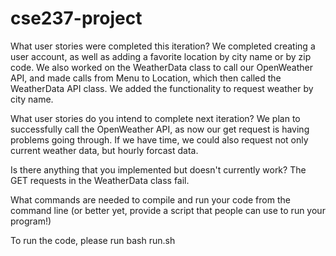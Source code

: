 # cse237-project

What user stories were completed this iteration?
  We completed creating a user account, as well as adding a favorite location by city name or by zip code. We also worked on the WeatherData class to call our OpenWeather API, and made calls from Menu to Location, which then called the WeatherData API class. We added the functionality to request weather by city name. 

What user stories do you intend to complete next iteration?
  We plan to successfully call the OpenWeather API, as now our get request is having problems going through. If we have time, we could also request not only current weather data, but hourly forcast data. 
  
  
Is there anything that you implemented but doesn't currently work?
  The GET requests in the WeatherData class fail. 

What commands are needed to compile and run your code from the command line (or better yet, provide a script that people can use to run your program!)

To run the code, please run bash run.sh
